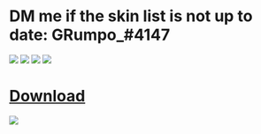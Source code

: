 # DM me if the skin list is not up to date: GRumpo_#4147

![](https://osu.ppy.sh/ss/16258195/6894)
![](https://osu.ppy.sh/ss/16258211/2778)
![](https://osu.ppy.sh/ss/16258205/47d5)
![](https://osu.ppy.sh/ss/16258209/5a02)

# [Download](https://grumpo.s-ul.eu/zZaMhj9v) 
![](https://osu.ppy.sh/ss/16258189/701c)
